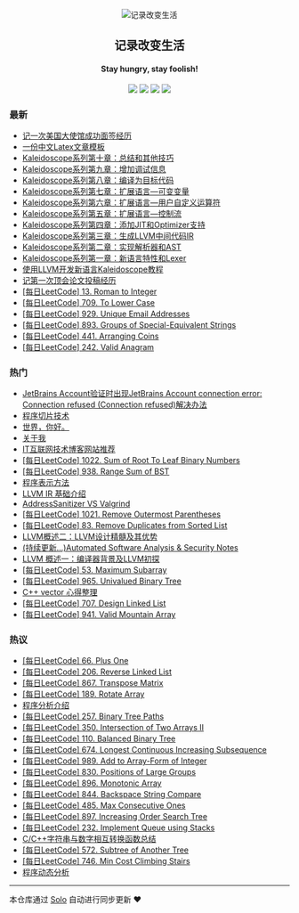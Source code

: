 <p align="center"><img alt="记录改变生活" src="https://github.com/haoxintu/haoxintu.github.io/blob/master/images/in_usa.jpg"></p><h2 align="center">
记录改变生活
</h2>

<h4 align="center">Stay hungry, stay foolish!</h4>
<p align="center"><a title="记录改变生活" target="_blank" href="https://github.com/Hanseltu/solo-blog"><img src="https://img.shields.io/github/last-commit/Hanseltu/solo-blog.svg?style=flat-square&color=FF9900"></a>
<a title="GitHub repo size in bytes" target="_blank" href="https://github.com/Hanseltu/solo-blog"><img src="https://img.shields.io/github/repo-size/Hanseltu/solo-blog.svg?style=flat-square"></a>
<a title="Solo Version" target="_blank" href="https://github.com/b3log/solo/releases"><img src="https://img.shields.io/badge/solo-3.6.5-f1e05a.svg?style=flat-square&color=blueviolet"></a>
<a title="Hits" target="_blank" href="https://github.com/b3log/hits"><img src="https://hits.b3log.org/Hanseltu/solo-blog.svg"></a></p>

### 最新

* [记一次美国大使馆成功面签经历](http://www.tuhaoxin.cn/articles/2019/10/15/1571139491625.html)
* [一份中文Latex文章模板](http://www.tuhaoxin.cn/articles/2019/10/04/1570183342838.html)
* [Kaleidoscope系列第十章：总结和其他技巧](http://www.tuhaoxin.cn/articles/2019/10/03/1570032839645.html)
* [Kaleidoscope系列第九章：增加调试信息](http://www.tuhaoxin.cn/articles/2019/10/03/1570032703820.html)
* [Kaleidoscope系列第八章：编译为目标代码](http://www.tuhaoxin.cn/articles/2019/10/03/1570032470366.html)
* [Kaleidoscope系列第七章：扩展语言—可变变量](http://www.tuhaoxin.cn/articles/2019/10/02/1570022848571.html)
* [Kaleidoscope系列第六章：扩展语言—用户自定义运算符](http://www.tuhaoxin.cn/articles/2019/10/02/1570020144718.html)
* [Kaleidoscope系列第五章：扩展语言—控制流](http://www.tuhaoxin.cn/articles/2019/10/02/1570016138842.html)
* [Kaleidoscope系列第四章：添加JIT和Optimizer支持](http://www.tuhaoxin.cn/articles/2019/10/02/1570001336572.html)
* [Kaleidoscope系列第三章：生成LLVM中间代码IR](http://www.tuhaoxin.cn/articles/2019/10/02/1569989065380.html)
* [Kaleidoscope系列第二章：实现解析器和AST](http://www.tuhaoxin.cn/articles/2019/10/02/1569977094025.html)
* [Kaleidoscope系列第一章：新语言特性和Lexer](http://www.tuhaoxin.cn/articles/2019/10/01/1569940099352.html)
* [使用LLVM开发新语言Kaleidoscope教程](http://www.tuhaoxin.cn/articles/2019/10/01/1569927157476.html)
* [记第一次顶会论文投稿经历](http://www.tuhaoxin.cn/articles/2019/08/26/1566832624038.html)
* [[每日LeetCode] 13. Roman to Integer](http://www.tuhaoxin.cn/articles/2019/07/06/1562425477750.html)
* [[每日LeetCode] 709. To Lower Case](http://www.tuhaoxin.cn/articles/2019/07/04/1562255326023.html)
* [[每日LeetCode] 929. Unique Email Addresses](http://www.tuhaoxin.cn/articles/2019/07/03/1562163910614.html)
* [[每日LeetCode] 893. Groups of Special-Equivalent Strings](http://www.tuhaoxin.cn/articles/2019/07/01/1561988812983.html)
* [[每日LeetCode] 441. Arranging Coins](http://www.tuhaoxin.cn/articles/2019/06/26/1561564242076.html)
* [[每日LeetCode] 242. Valid Anagram](http://www.tuhaoxin.cn/articles/2019/06/22/1561218295163.html)

### 热门

* [JetBrains Account验证时出现JetBrains Account connection error: Connection refused (Connection refused)解决办法](http://www.tuhaoxin.cn/articles/2019/03/25/1553475230919.html)
* [程序切片技术](http://www.tuhaoxin.cn/articles/2019/04/12/1555074101837.html)
* [世界，你好。](http://www.tuhaoxin.cn/hello-solo)
* [关于我](http://www.tuhaoxin.cn/articles/2019/02/24/1551014076788.html)
* [IT互联网技术博客网站推荐](http://www.tuhaoxin.cn/articles/2019/03/16/1552750931128.html)
* [[每日LeetCode] 1022. Sum of Root To Leaf Binary Numbers](http://www.tuhaoxin.cn/articles/2019/05/09/1557413177969.html)
* [[每日LeetCode] 938. Range Sum of BST](http://www.tuhaoxin.cn/articles/2019/05/12/1557671252445.html)
* [程序表示方法](http://www.tuhaoxin.cn/articles/2019/03/21/1553173576720.html)
* [LLVM IR 基础介绍](http://www.tuhaoxin.cn/articles/2019/04/13/1555124368885.html)
* [AddressSanitizer VS Valgrind](http://www.tuhaoxin.cn/articles/2019/05/06/1557134222628.html)
* [[每日LeetCode] 1021. Remove Outermost Parentheses](http://www.tuhaoxin.cn/articles/2019/05/01/1556718705261.html)
* [[每日LeetCode] 83. Remove Duplicates from Sorted List](http://www.tuhaoxin.cn/articles/2019/04/24/1556080027006.html)
* [LLVM概述二：LLVM设计精髓及其优势](http://www.tuhaoxin.cn/articles/2019/04/05/1554469753221.html)
* [(持续更新...)Automated Software Analysis & Security Notes](http://www.tuhaoxin.cn/articles/2019/03/08/1552053115341.html)
* [ LLVM 概述一：编译器背景及LLVM初探](http://www.tuhaoxin.cn/articles/2019/04/01/1554090482411.html)
* [[每日LeetCode] 53. Maximum Subarray](http://www.tuhaoxin.cn/articles/2019/03/16/1552741966820.html)
* [[每日LeetCode] 965. Univalued Binary Tree](http://www.tuhaoxin.cn/articles/2019/05/11/1557576479663.html)
* [C++ vector 心得整理](http://www.tuhaoxin.cn/articles/2019/05/07/1557238845847.html)
* [[每日LeetCode] 707. Design Linked List](http://www.tuhaoxin.cn/articles/2019/04/28/1556457788530.html)
* [[每日LeetCode] 941. Valid Mountain Array](http://www.tuhaoxin.cn/articles/2019/03/01/1551446400690.html)

### 热议

* [[每日LeetCode] 66. Plus One](http://www.tuhaoxin.cn/articles/2019/03/18/1552922152665.html)
* [[每日LeetCode] 206. Reverse Linked List](http://www.tuhaoxin.cn/articles/2019/04/24/1556073084404.html)
* [[每日LeetCode] 867. Transpose Matrix](http://www.tuhaoxin.cn/articles/2019/04/11/1554991311151.html)
* [[每日LeetCode] 189. Rotate Array](http://www.tuhaoxin.cn/articles/2019/03/10/1552232826078.html)
* [程序分析介绍](http://www.tuhaoxin.cn/articles/2019/03/16/1552742975668.html)
* [[每日LeetCode] 257. Binary Tree Paths](http://www.tuhaoxin.cn/articles/2019/05/31/1559315772434.html)
* [[每日LeetCode] 350. Intersection of Two Arrays II](http://www.tuhaoxin.cn/articles/2019/06/19/1560959895117.html)
* [[每日LeetCode] 110. Balanced Binary Tree](http://www.tuhaoxin.cn/articles/2019/06/01/1559369768751.html)
* [[每日LeetCode] 674. Longest Continuous Increasing Subsequence](http://www.tuhaoxin.cn/articles/2019/04/14/1555253528142.html)
* [[每日LeetCode] 989. Add to Array-Form of Integer](http://www.tuhaoxin.cn/articles/2019/04/16/1555423447817.html)
* [[每日LeetCode] 830. Positions of Large Groups](http://www.tuhaoxin.cn/articles/2019/04/09/1554817966683.html)
* [[每日LeetCode] 896. Monotonic Array](http://www.tuhaoxin.cn/articles/2019/04/04/1554388025650.html)
* [[每日LeetCode] 844. Backspace String Compare](http://www.tuhaoxin.cn/articles/2019/05/02/1556812498473.html)
* [[每日LeetCode] 485. Max Consecutive Ones](http://www.tuhaoxin.cn/articles/2019/03/23/1553350273779.html)
* [[每日LeetCode] 897. Increasing Order Search Tree](http://www.tuhaoxin.cn/articles/2019/05/13/1557762320159.html)
* [[每日LeetCode] 232. Implement Queue using Stacks](http://www.tuhaoxin.cn/articles/2019/05/05/1557065245911.html)
* [C/C++字符串与数字相互转换函数总结](http://www.tuhaoxin.cn/articles/2019/04/27/1556328950168.html)
* [[每日LeetCode] 572. Subtree of Another Tree](http://www.tuhaoxin.cn/articles/2019/05/22/1558537220291.html)
* [[每日LeetCode] 746. Min Cost Climbing Stairs](http://www.tuhaoxin.cn/articles/2019/04/13/1555162366932.html)
* [程序动态分析](http://www.tuhaoxin.cn/articles/2019/05/08/1557317422630.html)

---

本仓库通过 [Solo](https://github.com/b3log/solo) 自动进行同步更新 ❤️ 
